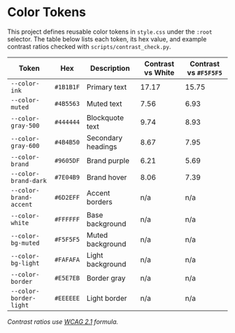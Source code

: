# Color Tokens

This project defines reusable color tokens in `style.css` under the `:root` selector.
The table below lists each token, its hex value, and example contrast ratios checked
with `scripts/contrast_check.py`.

| Token | Hex | Description | Contrast vs White | Contrast vs `#F5F5F5` |
|-------|-----|-------------|-------------------|-----------------------|
| `--color-ink` | `#1B1B1F` | Primary text | 17.17 | 15.75 |
| `--color-muted` | `#4B5563` | Muted text | 7.56 | 6.93 |
| `--color-gray-500` | `#444444` | Blockquote text | 9.74 | 8.93 |
| `--color-gray-600` | `#4B4B50` | Secondary headings | 8.67 | 7.95 |
| `--color-brand` | `#9605DF` | Brand purple | 6.21 | 5.69 |
| `--color-brand-dark` | `#7E04B9` | Brand hover | 8.06 | 7.39 |
| `--color-brand-accent` | `#6D2EFF` | Accent borders | n/a | n/a |
| `--color-white` | `#FFFFFF` | Base background | n/a | n/a |
| `--color-bg-muted` | `#F5F5F5` | Muted background | n/a | n/a |
| `--color-bg-light` | `#FAFAFA` | Light background | n/a | n/a |
| `--color-border` | `#E5E7EB` | Border gray | n/a | n/a |
| `--color-border-light` | `#EEEEEE` | Light border | n/a | n/a |

*Contrast ratios use [WCAG 2.1](https://www.w3.org/TR/WCAG21/#contrast-minimum) formula.*
